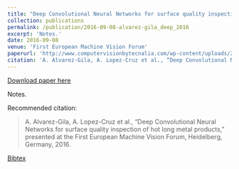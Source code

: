 ```yaml
---
title: "Deep Convolutional Neural Networks for surface quality inspection of hot long metal products"
collection: publications
permalink: /publication/2016-09-08-alvarez-gila_deep_2016
excerpt: 'Notes.'
date: 2016-09-08
venue: 'First European Machine Vision Forum'
paperurl: 'http://www.computervisionbytecnalia.com/wp-content/uploads/2016/09/EMVA-Deep-Convolutional-Neuronal-Networks-for-surface-quality-inspection-of-hot-long-metal-products.pdf'
citation: 'A. Alvarez-Gila, A. Lopez-Cruz et al., “Deep Convolutional Neural Networks for surface quality inspection of hot long metal products,” presented at the First European Machine Vision Forum, Heidelberg, Germany, 2016.'
---
```


<a href='http://www.computervisionbytecnalia.com/wp-content/uploads/2016/09/EMVA-Deep-Convolutional-Neuronal-Networks-for-surface-quality-inspection-of-hot-long-metal-products.pdf'>Download paper here</a>

Notes.

Recommended citation: 

>A. Alvarez-Gila, A. Lopez-Cruz et al., “Deep Convolutional Neural Networks for surface quality inspection of hot long metal products,” presented at the First European Machine Vision Forum, Heidelberg, Germany, 2016.

<a href='https://aitorshuffle.github.io/publications/2016-09-08-alvarez-gila_deep_2016.bib'>Bibtex</a>

